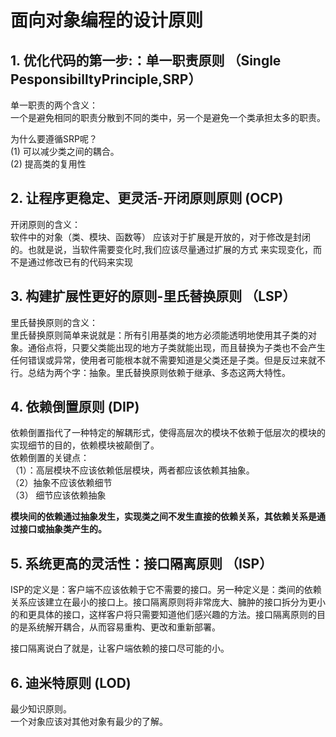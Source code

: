 # 面向对象编程的设计原则
## 1. 优化代码的第一步:：单一职责原则 （Single PesponsibilltyPrinciple,SRP）   
单一职责的两个含义：  
一个是避免相同的职责分散到不同的类中，另一个是避免一个类承担太多的职责。  

为什么要遵循SRP呢？  
(1) 可以减少类之间的耦合。  
(2) 提高类的复用性  

## 2. 让程序更稳定、更灵活-开闭原则原则 (OCP)  
开闭原则的含义：  
软件中的对象（类、模块、函数等） 应该对于扩展是开放的，对于修改是封闭的。也就是说，当软件需要变化时,我们应该尽量通过扩展的方式	来实现变化，而不是通过修改已有的代码来实现  

## 3. 构建扩展性更好的原则-里氏替换原则  （LSP）  
里氏替换原则的含义：  
里氏替换原则简单来说就是：所有引用基类的地方必须能透明地使用其子类的对象。通俗点将，只要父类能出现的地方子类就能出现，而且替换为子类也不会产生任何错误或异常，使用者可能根本就不需要知道是父类还是子类。但是反过来就不行。总结为两个字：抽象。里氏替换原则依赖于继承、多态这两大特性。  

## 4. 依赖倒置原则  (DIP)  
依赖倒置指代了一种特定的解耦形式，使得高层次的模块不依赖于低层次的模块的实现细节的目的，依赖模块被颠倒了。  
依赖倒置的关键点：  
（1）：高层模块不应该依赖低层模块，两者都应该依赖其抽象。  
（2）抽象不应该依赖细节  
（3） 细节应该依赖抽象  

__模块间的依赖通过抽象发生，实现类之间不发生直接的依赖关系，其依赖关系是通过接口或抽象类产生的。__  

## 5. 系统更高的灵活性：接口隔离原则 （ISP） 

ISP的定义是：客户端不应该依赖于它不需要的接口。另一种定义是：类间的依赖关系应该建立在最小的接口上。接口隔离原则将非常庞大、臃肿的接口拆分为更小的和更具体的接口，这样客户将只需要知道他们感兴趣的方法。接口隔离原则的目的是系统解开耦合，从而容易重构、更改和重新部署。  

接口隔离说白了就是，让客户端依赖的接口尽可能的小。  


## 6. 迪米特原则  (LOD)
最少知识原则。  
一个对象应该对其他对象有最少的了解。